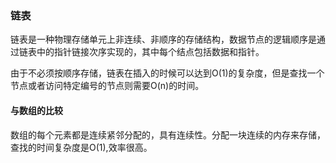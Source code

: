 ### 链表
链表是一种物理存储单元上非连续、非顺序的存储结构，数据节点的逻辑顺序是通过链表中的指针链接次序实现的，其中每个结点包括数据和指针。

由于不必须按顺序存储，链表在插入的时候可以达到O(1)的复杂度，但是查找一个节点或者访问特定编号的节点则需要O(n)的时间。

#### 与数组的比较
数组的每个元素都是连续紧邻分配的，具有连续性。分配一块连续的内存来存储，查找的时间复杂度是O(1),效率很高。
